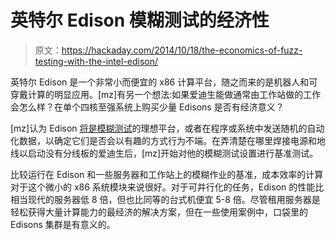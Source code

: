 # 英特尔 Edison 模糊测试的经济性

> 原文：<https://hackaday.com/2014/10/18/the-economics-of-fuzz-testing-with-the-intel-edison/>

英特尔 Edison 是一个非常小而便宜的 x86 计算平台，随之而来的是机器人和可穿戴计算的明显应用。[mz]有另一个想法:如果爱迪生能做通常由工作站做的工作会怎么样？在单个四核至强系统上购买少量 Edisons 是否有经济意义？

[mz]认为 Edison [将是模糊测试](http://lcamtuf.coredump.cx/edison_fuzz/)的理想平台，或者在程序或系统中发送随机的自动化数据，以确定它们是否会以有趣的方式行为不端。在弄清楚在哪里焊接电源和地线以启动没有分线板的爱迪生后，[mz]开始对他的模糊测试设置进行基准测试。

比较运行在 Edison 和一些服务器和工作站上的模糊作业的基准，成本效率的计算对于这个微小的 x86 系统模块来说很好。对于可并行化的任务，Edison 的性能比相当现代的服务器低 8 倍，但也比同等的台式机便宜 5-8 倍。尽管租用服务器是轻松获得大量计算能力的最经济的解决方案，但在一些使用案例中，口袋里的 Edisons 集群是有意义的。
